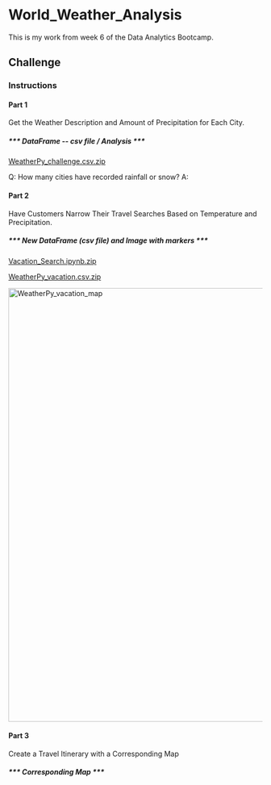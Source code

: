 # World_Weather_Analysis
This is my work from week 6 of the Data Analytics Bootcamp.

## Challenge
### Instructions
#### Part 1
Get the Weather Description and Amount of Precipitation for Each City.

##### *** DataFrame -- csv file / Analysis ***

[WeatherPy_challenge.csv.zip](https://github.com/efuen0077/World_Weather_Analysis/files/4501353/WeatherPy_challenge.csv.zip)

 Q: How many cities have recorded rainfall or snow? 
 A: 

#### Part 2
Have Customers Narrow Their Travel Searches Based on Temperature and Precipitation.

##### *** New DataFrame (csv file) and Image with markers ***

[Vacation_Search.ipynb.zip](https://github.com/efuen0077/World_Weather_Analysis/files/4501341/Vacation_Search.ipynb.zip)

[WeatherPy_vacation.csv.zip](https://github.com/efuen0077/World_Weather_Analysis/files/4501352/WeatherPy_vacation.csv.zip)

<img width="860" alt="WeatherPy_vacation_map" src="https://user-images.githubusercontent.com/62089134/79716507-bc556700-828b-11ea-92ac-2ccfd95e0fc2.png"> 

#### Part 3
Create a Travel Itinerary with a Corresponding Map

##### *** Corresponding Map ***



